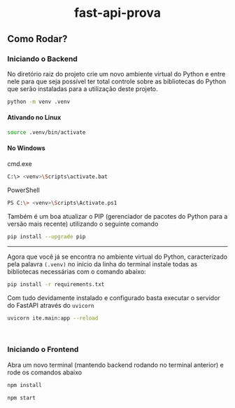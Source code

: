 <div align=center>

# fast-api-prova

</div>


## Como Rodar?

### Iniciando o Backend

No diretório raiz do projeto crie um novo ambiente virtual do Python e entre nele para que seja possível ter total controle sobre as bibliotecas do Python que serão instaladas para a utilização deste projeto.


```bash
python -m venv .venv
```

#### Ativando no Linux

```bash
source .venv/bin/activate
```

#### No Windows

cmd.exe

```bash
C:\> <venv>\Scripts\activate.bat
```

PowerShell

```bash
PS C:\> <venv>\Scripts\Activate.ps1
```

Também é um boa atualizar o PIP (gerenciador de pacotes do Python para a versão mais recente) utilizando o seguinte comando

```bash
pip install --upgrade pip
```

<hr>

Agora que você já se encontra no ambiente virtual do Python, caracterizado pela palavra `(.venv)` no início da linha do terminal instale todas as bibliotecas necessárias com o comando abaixo:

```bash
pip install -r requirements.txt
```

Com tudo devidamente instalado e configurado basta executar o servidor do FastAPI através do `uvicorn`

```bash
uvicorn ite.main:app --reload
```

<br />

### Iniciando o Frontend

Abra um novo terminal (mantendo backend rodando no terminal anterior) e rode os comandos abaixo

```bash
npm install
```

```bash
npm start
```
